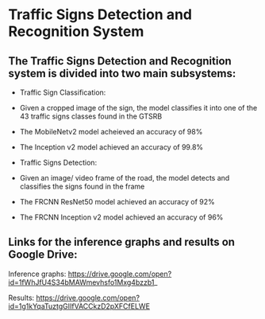 # Traffic Signs Detection and Recognition System

## The Traffic Signs Detection and Recognition system is divided into two main subsystems:

 - Traffic Sign Classification: 
  - Given a cropped image of the sign, the model classifies it into one of the 43 traffic signs classes found in the GTSRB
  - The MobileNetv2 model acheieved an accuracy of 98%
  - The Inception v2 model achieved an accuracy of 99.8%
  
 - Traffic Signs Detection:
  - Given an image/ video frame of the road, the model detects and classifies the signs found in the frame
  - The FRCNN ResNet50 model achieved an accuracy of 92%
  - The FRCNN Inception v2 model achieved an accuracy of 96%
  
 
 ## Links for the inference graphs and results on Google Drive:

 Inference graphs: https://drive.google.com/open?id=1fWhJfU4S34bMAWmevhsfo1Mxg4bzzb1_
 
 Results: https://drive.google.com/open?id=1g1kYqaTuztgGIIfVACCkzD2pXFCfELWE
